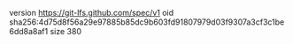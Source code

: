 version https://git-lfs.github.com/spec/v1
oid sha256:4d75d8f56a29e97885b85dc9b603fd91807979d03f9307a3cf3c1be6dd8a8af1
size 380
